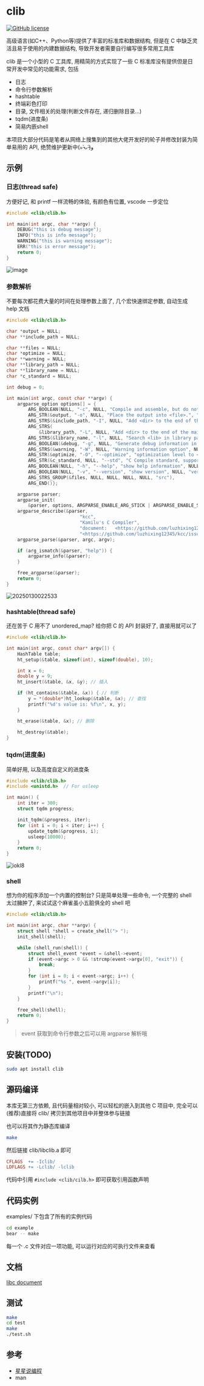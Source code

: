 # clib

[![GitHub license](https://img.shields.io/github/license/Naereen/StrapDown.js.svg)](https://github.com/luzhixing12345/clib/blob/main/LICENSE)

高级语言(如C++、Python等)提供了丰富的标准库和数据结构, 但是在 C 中缺乏灵活且易于使用的内建数据结构, 导致开发者需要自行编写很多常用工具库

clib 是一个小型的 C 工具库, 用精简的方式实现了一些 C 标准库没有提供但是日常开发中常见的功能需求, 包括

- 日志
- 命令行参数解析
- hashtable
- 终端彩色打印
- 目录, 文件相关的处理(判断文件存在, 递归删除目录...)
- tqdm(进度条)
- 简易内嵌shell

本项目大部分代码是笔者从网络上搜集到的其他大佬开发好的轮子并修改封装为简单易用的 API, 绝赞维护更新中(๑˃̵ᴗ˂̵)و

## 示例

### 日志(thread safe)

方便好记, 和 printf 一样流畅的体验, 有颜色有位置, vscode 一步定位

```c
#include <clib/clib.h>

int main(int argc, char **argv) {
    DEBUG("this is debug message");
    INFO("this is info message");
    WARNING("this is warning message");
    ERR("this is error message");
    return 0;
}
```

![image](https://raw.githubusercontent.com/learner-lu/picbed/master/20250127142451.png)

### 参数解析

不要每次都花费大量的时间在处理参数上面了, 几个宏快速绑定参数, 自动生成 help 文档

```c
#include <clib/clib.h>

char *output = NULL;
char **include_path = NULL;

char **files = NULL;
char *optimize = NULL;
char **warning = NULL;
char **library_path = NULL;
char **library_name = NULL;
char *c_standard = NULL;

int debug = 0;

int main(int argc, const char **argv) {
    argparse_option options[] = {
        ARG_BOOLEAN(NULL, "-c", NULL, "Compile and assemble, but do not link.", NULL, "compile"),
        ARG_STR(&output, "-o", NULL, "Place the output into <file>.", " <file>", NULL),
        ARG_STRS(&include_path, "-I", NULL, "Add <dir> to the end of the main include path.", "<dir>", "include"),
        ARG_STRS(
            &library_path, "-L", NULL, "Add <dir> to the end of the main library path.", "<dir>", "library_path"),
        ARG_STRS(&library_name, "-l", NULL, "Search <lib> in library path", "<lib>", "library_name"),
        ARG_BOOLEAN(&debug, "-g", NULL, "Generate debug information in default format", NULL, "debug"),
        ARG_STRS(&warning, "-W", NULL, "Warning information option", NULL, NULL),
        ARG_STR(&optimize, "-O", "--optimize", "optimization level to <number>.", "<number>", NULL),
        ARG_STR(&c_standard, NULL, "--std", "C Compile standard, supported: {c99}", "=<standard>", NULL),
        ARG_BOOLEAN(NULL, "-h", "--help", "show help information", NULL, "help"),
        ARG_BOOLEAN(NULL, "-v", "--version", "show version", NULL, "version"),
        ARG_STRS_GROUP(&files, NULL, NULL, NULL, NULL, "src"),
        ARG_END()};

    argparse parser;
    argparse_init(
        &parser, options, ARGPARSE_ENABLE_ARG_STICK | ARGPARSE_ENABLE_STICK | ARGPARSE_ENABLE_EQUAL);
    argparse_describe(&parser,
                           "kcc",
                           "Kamilu's C Compiler",
                           "document:   <https://github.com/luzhixing12345/kcc>\nbug report: "
                           "<https://github.com/luzhixing12345/kcc/issues>");
    argparse_parse(&parser, argc, argv);

    if (arg_ismatch(&parser, "help")) {
        argparse_info(&parser);
    }

    free_argparse(&parser);
    return 0;
}
```
![20250130022533](https://raw.githubusercontent.com/learner-lu/picbed/master/20250130022533.png)

### hashtable(thread safe)

还在苦于 C 用不了 unordered_map? 给你把 C 的 API 封装好了, 直接用就可以了

```c
#include <clib/clib.h>

int main(int argc, const char* argv[]) {
	HashTable table;
	ht_setup(&table, sizeof(int), sizeof(double), 10);

	int x = 6;
	double y = 9;
	ht_insert(&table, &x, &y); // 插入

	if (ht_contains(&table, &x)) { // 判断
		y = *(double*)ht_lookup(&table, &x); // 查找
		printf("%d's value is: %f\n", x, y);
	}

	ht_erase(&table, &x); // 删除
    
	ht_destroy(&table);
}
```

### tqdm(进度条)

简单好用, 以及高度自定义的进度条

```c
#include <clib/clib.h>
#include <unistd.h>  // For usleep

int main() {
    int iter = 300;
    struct tqdm progress;

    init_tqdm(&progress, iter);
    for (int i = 0; i < iter; i++) {
        update_tqdm(&progress, i);
        usleep(10000);
    }
    return 0;
}
```

![iokl8](https://raw.githubusercontent.com/learner-lu/picbed/master/iokl8.gif)

### shell

想为你的程序添加一个内置的控制台? 只是简单处理一些命令, 一个完整的 shell 太过臃肿了, 来试试这个麻雀虽小五脏俱全的 shell 吧

```c
#include <clib/clib.h>

int main(int argc, char **argv) {
    struct shell *shell = create_shell("> ");
    init_shell(shell);

    while (shell_run(shell)) {
        struct shell_event *event = &shell->event;
        if (event->argc > 0 && !strcmp(event->argv[0], "exit")) {
            break;
        }
        for (int i = 0; i < event->argc; i++) {
            printf("%s ", event->argv[i]);
        }
        printf("\n");
    }

    free_shell(shell);
    return 0;
}
```

> event 获取到命令行参数之后可以用 argparse 解析哦

## 安装(TODO)

```bash
sudo apt install clib
```

## 源码编译

本库无第三方依赖, 且代码量相对较小, 可以轻松的嵌入到其他 C 项目中, 完全可以(推荐)直接将 clib/ 拷贝到其他项目中并整体参与链接

也可以将其作为静态库编译

```bash
make
```

然后链接 clib/libclib.a 即可

```Makefile
CFLAGS  += -Iclib/
LDFLAGS += -Lclib/ -lclib
```

代码中引用 `#include <clib/cilb.h>` 即可获取引用函数声明

## 代码实例

examples/ 下包含了所有的实例代码

```bash
cd example
bear -- make
```

每一个 .c 文件对应一项功能, 可以运行对应的可执行文件来查看

## 文档

[libc document](https://luzhixing12345.github.io/clib/)

## 测试

```bash
make
cd test
make
./test.sh
```

## 参考

- [星星说编程](https://space.bilibili.com/50657960/)
- man